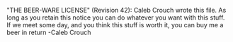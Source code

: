 "THE BEER-WARE LICENSE" (Revision 42): Caleb Crouch wrote this file. As long as you retain this notice you can do whatever you want with this stuff. If we meet some day, and you think this stuff is worth it, you can buy me a beer in return -Caleb Crouch